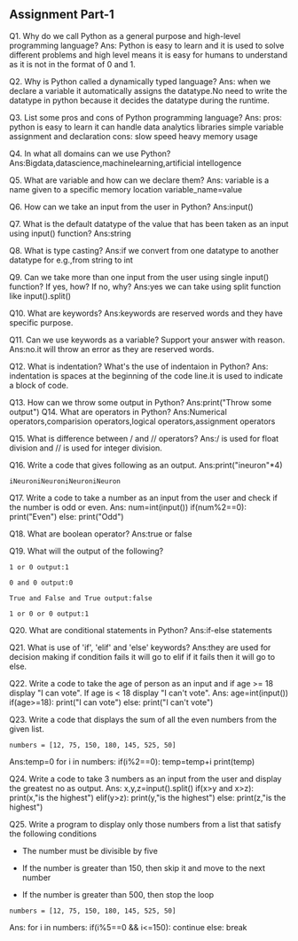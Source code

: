 ## Assignment Part-1

Q1. Why do we call Python as a general purpose and high-level programming language?
Ans: Python is easy to learn and it is used to solve different problems and high level means it is easy for humans to understand as it is not in the format of 0 and 1.

Q2. Why is Python called a dynamically typed language?
Ans: when we declare a variable it automatically assigns the datatype.No need to write the datatype in python because it decides the datatype during the runtime.

Q3. List some pros and cons of Python programming language?
Ans: pros:
python is easy to learn
it can handle data analytics libraries
simple variable assignment and declaration
cons:
slow speed
heavy memory usage

Q4. In what all domains can we use Python?
Ans:Bigdata,datascience,machinelearning,artificial intellogence

Q5. What are variable and how can we declare them?
Ans: variable is a name given to a specific memory location
variable_name=value

Q6. How can we take an input from the user in Python?
Ans:input()

Q7. What is the default datatype of the value that has been taken as an input using input() function?
Ans:string

Q8. What is type casting?
Ans:if we convert from one datatype to another datatype for e.g.,from string to int

Q9. Can we take more than one input from the user using single input() function? If yes, how? If no, why?
Ans:yes we can take using split function like input().split()

Q10. What are keywords?
Ans:keywords are reserved words and they have specific purpose.

Q11. Can we use keywords as a variable? Support your answer with reason.
Ans:no.it will throw an error as they are reserved words.

Q12. What is indentation? What's the use of indentaion in Python?
Ans: indentation is spaces at the beginning of the code line.it is used to indicate a block of code.

Q13. How can we throw some output in Python?
Ans:print("Throw some output")
Q14. What are operators in Python?
Ans:Numerical operators,comparision operators,logical operators,assignment operators

Q15. What is difference between / and // operators?
Ans:/ is used for float division and // is used for integer division.

Q16. Write a code that gives following as an output.
Ans:print("ineuron"\*4)

```
iNeuroniNeuroniNeuroniNeuron
```

Q17. Write a code to take a number as an input from the user and check if the number is odd or even.
Ans:
num=int(input())
if(num%2==0):
print("Even")
else:
print("Odd")

Q18. What are boolean operator?
Ans:true or false

Q19. What will the output of the following?

```
1 or 0 output:1

0 and 0 output:0

True and False and True output:false

1 or 0 or 0 output:1
```

Q20. What are conditional statements in Python?
Ans:if-else statements

Q21. What is use of 'if', 'elif' and 'else' keywords?
Ans:they are used for decision making if condition fails it will go to elif if it fails then it will go to else.

Q22. Write a code to take the age of person as an input and if age >= 18 display "I can vote". If age is < 18 display "I can't vote".
Ans:
age=int(input())
if(age>=18):
print("I can vote")
else:
print("I can't vote")

Q23. Write a code that displays the sum of all the even numbers from the given list.

```
numbers = [12, 75, 150, 180, 145, 525, 50]
```

Ans:temp=0
for i in numbers:
if(i%2==0):
temp=temp+i
print(temp)

Q24. Write a code to take 3 numbers as an input from the user and display the greatest no as output.
Ans:
x,y,z=input().split()
if(x>y and x>z):
print(x,"is the highest")
elif(y>z):
print(y,"is the highest")
else:
print(z,"is the highest")

Q25. Write a program to display only those numbers from a list that satisfy the following conditions

- The number must be divisible by five

- If the number is greater than 150, then skip it and move to the next number

- If the number is greater than 500, then stop the loop

```
numbers = [12, 75, 150, 180, 145, 525, 50]
```

Ans:
for i in numbers:
if(i%5==0 && i<=150):
continue
else:
break
